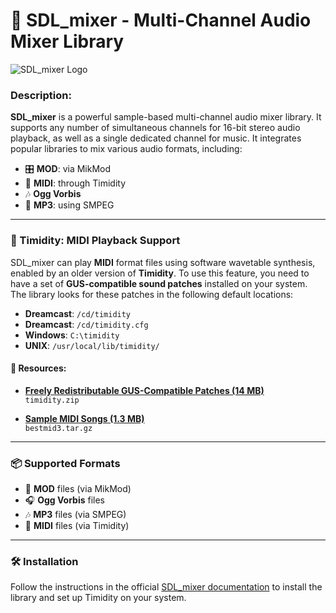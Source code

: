 
# 🎵 SDL_mixer - Multi-Channel Audio Mixer Library

![SDL_mixer Logo](https://path/to/sdl_mixer_logo.png)

### Description:
**SDL_mixer** is a powerful sample-based multi-channel audio mixer library. It supports any number of simultaneous channels for 16-bit stereo audio playback, as well as a single dedicated channel for music. It integrates popular libraries to mix various audio formats, including:
- 🎛️ **MOD**: via MikMod
- 🎹 **MIDI**: through Timidity
- 🎶 **Ogg Vorbis**
- 🎵 **MP3**: using SMPEG

---

### 🎼 Timidity: MIDI Playback Support

SDL_mixer can play **MIDI** format files using software wavetable synthesis, enabled by an older version of **Timidity**. To use this feature, you need to have a set of **GUS-compatible sound patches** installed on your system. The library looks for these patches in the following default locations:
- **Dreamcast**: `/cd/timidity`
- **Dreamcast**: `/cd/timidity.cfg`
- **Windows**: `C:\timidity`
- **UNIX**: `/usr/local/lib/timidity/`

#### 🔗 Resources:
- [**Freely Redistributable GUS-Compatible Patches (14 MB)**](https://github.com/ianmicheal/SDL-1.2.1.3DC/blob/SDL-dreamhal--GLDC/Addons/SDL_mixer-1.2.6/timidity.zip)  
  `timidity.zip`
  
- [**Sample MIDI Songs (1.3 MB)**](https://www.libsdl.org/projects/mixer/timidity/bestmid3.tar.gz)  
  `bestmid3.tar.gz`

---

### 📦 Supported Formats
- 🎵 **MOD** files (via MikMod)
- 🎧 **Ogg Vorbis** files
- 🎶 **MP3** files (via SMPEG)
- 🎼 **MIDI** files (via Timidity)

---

### 🛠️ Installation

Follow the instructions in the official [SDL_mixer documentation](https://www.libsdl.org/projects/SDL_mixer/) to install the library and set up Timidity on your system.
